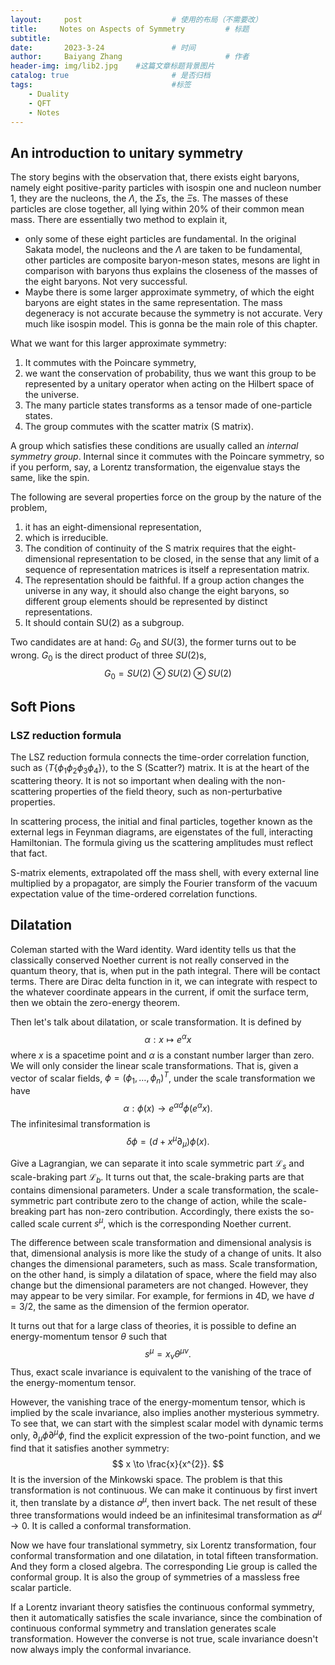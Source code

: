 ```yaml
---
layout:     post   				    # 使用的布局（不需要改）
title:     Notes on Aspects of Symmetry			# 标题 
subtitle:   
date:       2023-3-24 				# 时间
author:     Baiyang Zhang 						# 作者
header-img: img/lib2.jpg 	#这篇文章标题背景图片
catalog: true 						# 是否归档
tags:								#标签
    - Duality
    - QFT
    - Notes
---
```


## An introduction to unitary symmetry

The story begins with the observation that, there exists eight baryons, namely eight positive-parity particles with isospin one and nucleon number 1, they are the nucleons, the $\Lambda$, the $\Sigma$s, the $\Xi$s. The masses of these particles are close together, all lying within 20% of their common mean mass. There are essentially two method to explain it,
- only some of these eight particles are fundamental. In the original Sakata model, the nucleons and the $\Lambda$ are taken to be fundamental, other particles are composite baryon-meson states, mesons are light in comparison with baryons thus explains the closeness of the masses of the eight baryons. Not very successful. 
- Maybe there is some larger approximate symmetry, of which the eight baryons are eight states in the same representation. The mass degeneracy is not accurate because the symmetry is not accurate. Very much like isospin model. This is gonna be the main role of this chapter.

What we want for this larger approximate symmetry: 
1. It commutes with the Poincare symmetry,
2. we want the conservation of probability, thus we want this group to be represented by a unitary operator when acting on the Hilbert space of the universe.
3. The many particle states transforms as a tensor made of one-particle states.
4. The group commutes with the scatter matrix (S matrix). 

A group which satisfies these conditions are usually called an *internal symmetry group*. Internal since it commutes with the Poincare symmetry, so if you perform, say, a Lorentz transformation, the eigenvalue stays the same, like the spin. 

The following are several properties force on the group by the nature of the problem,
1. it has an eight-dimensional representation,
2. which is irreducible.
3. The condition of continuity of the S matrix requires that the eight-dimensional representation to be closed, in the sense that any limit of a sequence of representation matrices is itself a representation matrix. 
4. The representation should be faithful. If a group action changes the universe in any way, it should also change the eight baryons, so different group elements should be represented by distinct representations.
5. It should contain SU(2) as a subgroup.

Two candidates are at hand: $G_{0}$ and $SU(3)$, the former turns out to be wrong. $G_{0}$ is the direct product of three $SU(2)$s,
$$
G_{0} = SU(2)\otimes SU(2)\otimes SU(2)
$$

## Soft Pions

### LSZ reduction formula

The LSZ reduction formula connects the time-order correlation function, such as $\left\langle T \left\{ \phi_{1}\phi_{2}\phi_{3}\phi_{4} \right\} \right\rangle$, to the S (Scatter?) matrix. It is at the heart of the scattering theory. It is not so important when dealing with the non-scattering properties of the field theory, such as non-perturbative properties. 

In scattering process, the initial and final particles, together known as the external legs in Feynman diagrams, are eigenstates of the full, interacting Hamiltonian. The formula giving us the scattering amplitudes must reflect that fact. 

S-matrix elements, extrapolated off the mass shell, with every external line multiplied by a propagator, are simply the Fourier transform of the vacuum expectation value of the time-ordered correlation functions.

## Dilatation

Coleman started with the Ward identity. Ward identity tells us that the classically conserved Noether current is not really conserved in the quantum theory, that is, when put in the path integral. There will be contact terms. There are Dirac delta function in it, we can integrate with respect to the whatever coordinate appears in the current, if omit the surface term, then we obtain the zero-energy theorem.

Then let's talk about dilatation, or scale transformation. It is defined by 
$$
\alpha: x \mapsto e^{ \alpha } x
$$
where $x$ is a spacetime point and $\alpha$ is a constant number larger than zero. We will only consider the linear scale transformations. That is, given a vector of scalar fields, $\phi = (\phi_{1},\dots,\phi_ {n})^{T}$, under the scale transformation we have
$$
\alpha: \phi(x) \to e^{ \alpha d } \phi(e^{ \alpha }x).
$$
The infinitesimal transformation is 
$$
\delta \phi = (d+ x^{\mu}\partial _ {\mu}) \phi(x).
$$

Give a Lagrangian, we can separate it into scale symmetric part $\mathcal{L}_ {s}$ and scale-braking part $\mathcal{L}_ {b}$. It turns out that, the scale-braking parts are that contains dimensional parameters. Under a scale transformation, the scale-symmetric part contribute zero to the change of action, while the scale-breaking part has non-zero contribution. Accordingly, there exists the so-called scale current $s^{\mu}$, which is the corresponding Noether current. 

The difference between scale transformation and dimensional analysis is that, dimensional analysis is more like the study of a change of units. It also changes the dimensional parameters, such as mass. Scale transformation, on the other hand, is simply a dilatation of space, where the field may also change but the dimensional parameters are not changed. However, they may appear to be very similar. For example, for fermions in 4D, we have $d= 3 / 2$, the same as the dimension of the fermion operator.

It turns out that for a large class of theories, it is possible to define an energy-momentum tensor $\theta$ such that 
$$
s^{\mu} = x_ {\nu}\theta^{\mu \nu}.
$$
Thus, exact scale invariance is equivalent to the vanishing of the trace of the energy-momentum tensor.

However, the vanishing trace of the energy-momentum tensor, which is implied by the scale invariance, also implies another mysterious symmetry. To see that, we can start with the simplest scalar model with dynamic terms only, $\partial_ {\mu}\phi \partial^{\mu}\phi$, find the explicit expression of the two-point function, and we find that it satisfies another symmetry: 
$$
x \to \frac{x}{x^{2}}.
$$
It is the inversion of the Minkowski space. The problem is that this transformation is not continuous. We can make it continuous by first invert it, then translate by a distance $a^{\mu}$, then invert back. The net result of these three transformations would indeed be an infinitesimal transformation as $a^{\mu}\to {0}$. It is called a conformal transformation. 

Now we have four translational symmetry, six Lorentz transformation, four conformal transformation and one dilatation, in total fifteen transformation. And they form a closed algebra. The corresponding Lie group is called the conformal group. It is also the group of symmetries of a massless free scalar particle. 

If a Lorentz invariant theory satisfies the continuous conformal symmetry, then it automatically satisfies the scale invariance, since the combination of continuous conformal symmetry and translation generates scale transformation. However the converse is not true, scale invariance doesn't now always imply the conformal invariance.




